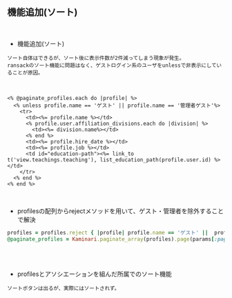 ## 機能追加(ソート)  
<br>

- 機能追加(ソート)  
```
ソート自体はできるが、ソート後に表示件数が2件減ってしまう現象が発生。
ransackのソート機能に問題はなく、ゲストログイン系のユーザをunlessで非表示にしていることが原因。
```
<br>

```
<% @paginate_profiles.each do |profile| %>
  <% unless profile.name == 'ゲスト' || profile.name == '管理者ゲスト'%>
    <tr>
      <td><%= profile.name %></td>
      <% profile.user.affiliation_divisions.each do |division| %>
        <td><%= division.name%></td>
      <% end %> 
      <td><%= profile.hire_date %></td>
      <td><%= profile.job %></td>
      <td id="education-path"><%= link_to t('view.teachings.teaching'), list_education_path(profile.user.id) %></td>
    </tr>
  <% end %> 
<% end %>
```
<br>

- profilesの配列からrejectメソッドを用いて、ゲスト・管理者を除外することで解決  
```rb
profiles = profiles.reject { |profile| profile.name == 'ゲスト' ||  profile.name == '管理者ゲスト' }
@paginate_profiles = Kaminari.paginate_array(profiles).page(params[:page]).per(5)
```
<br>
<br>

- profilesとアソシエーションを組んだ所属でのソート機能  
```
ソートボタンは出るが、実際にはソートされず。

```